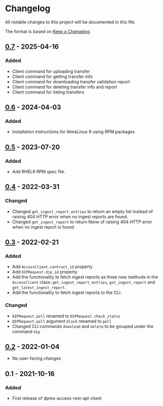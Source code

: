 # Changelog
All notable changes to this project will be documented in this file.

The format is based on [Keep a Changelog](https://keepachangelog.com/en/1.0.0/).

## [0.7] - 2025-04-16
### Added
 - Client command for uploading transfer
 - Client command for getting transfer info
 - Client command for downloading transfer validation report
 - Client command for deleting transfer info and report
 - Client command for listing transfers

## [0.6] - 2024-04-03
### Added
 - Installation instructions for AlmaLinux 9 using RPM packages

## [0.5] - 2023-07-20
### Added
 - Add RHEL9 RPM spec file.

## [0.4] - 2022-03-31
### Changed
- Changed `get_ingest_report_entries` to return an empty list instead of raising 404 HTTP error when no ingest reports are found.
- Changed `get_ingest_report` to return None of raising 404 HTTP error when no ingest report is found.

## [0.3] - 2022-02-21
### Added
 - Add `AccessClient.contract_id` property
 - Add `DIPRequest.dip_id` property
 - Add the functionality to fetch ingest reports as three new methods in the `AccessClient` class: `get_ingest_report_entries`, `get_ingest_report` and `get_latest_ingest_report`.
 - Add the functionality to fetch ingest reports to the CLI.

### Changed
 - `DIPRequest.poll` renamed to `DIPRequest.check_status`
 - `DIPRequest.poll` argument `block` renamed to `poll`
 - Changed CLI commands `download` and `delete` to be grouped under the command `dip`

## [0.2] - 2022-01-04

 - No user-facing changes

## 0.1 - 2021-10-16
### Added
 - First release of dpres-access-rest-api-client

[0.7]: https://github.com/Digital-Preservation-Finland/access-rest-api-client/compare/v0.6...v0.7
[0.6]: https://github.com/Digital-Preservation-Finland/access-rest-api-client/compare/v0.5...v0.6
[0.5]: https://github.com/Digital-Preservation-Finland/access-rest-api-client/compare/v0.4...v0.5
[0.4]: https://github.com/Digital-Preservation-Finland/access-rest-api-client/compare/v0.3...v0.4
[0.3]: https://github.com/Digital-Preservation-Finland/access-rest-api-client/compare/v0.2...v0.3
[0.2]: https://github.com/Digital-Preservation-Finland/access-rest-api-client/compare/v0.1...v0.2
[Unreleased]: https://github.com/Digital-Preservation-Finland/access-rest-api-client/compare/v0.7...HEAD

